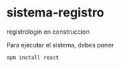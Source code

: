 # sistema-registro
registrologin en construccion

Para ejecutar el sistema, debes poner

```npm install react```
